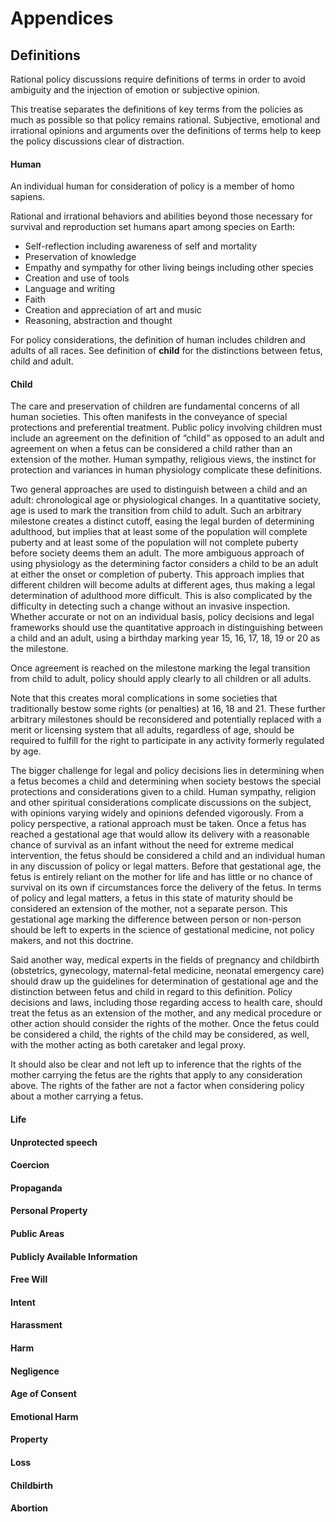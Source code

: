 # Appendices

## Definitions

Rational policy discussions require definitions of terms in order to avoid ambiguity and the injection of emotion or subjective opinion.

This treatise separates the definitions of key terms from the policies as much as possible so that policy remains rational.  Subjective, emotional and irrational opinions and arguments over the definitions of terms help to keep the policy discussions clear of distraction.


#### Human
An individual human for consideration of policy is a member of homo sapiens.  

Rational and irrational behaviors and abilities beyond those necessary for survival and reproduction set humans apart among species on Earth:

-  Self-reflection including awareness of self and mortality
-  Preservation of knowledge
-  Empathy and sympathy for other living beings including other species
-  Creation and use of tools
-  Language and writing
-  Faith
-  Creation and appreciation of art and music
-  Reasoning, abstraction and thought


For policy considerations, the definition of human includes children and adults of all races.  See definition of **child** for the distinctions between fetus, child and adult.

#### Child
The care and preservation of children are fundamental concerns of all human societies.  This often manifests in the conveyance of special protections and preferential treatment.  Public policy involving children must include an agreement on the definition of “child” as opposed to an adult and agreement on when a fetus can be considered a child rather than an extension of the mother.  Human sympathy, religious views, the instinct for protection and variances in human physiology complicate these definitions. 

Two general approaches are used to distinguish between a child and an adult: chronological age or physiological changes.  In a quantitative society, age is used to mark the transition from child to adult.  Such an arbitrary milestone creates a distinct cutoff, easing the legal burden of determining adulthood, but implies that at least some of the population will complete puberty and at least some of the population will not complete puberty before society deems them an adult.  The more ambiguous approach of using physiology as the determining factor considers a child to be an adult at either the onset or completion of puberty.   This approach implies that different children will become adults at different ages, thus making a legal determination of adulthood more difficult.  This is also complicated by the difficulty in detecting such a change without an invasive inspection.  Whether accurate or not on an individual basis, policy decisions and legal frameworks should use the quantitative approach in distinguishing between a child and an adult, using a birthday marking year 15, 16, 17, 18, 19 or 20 as the milestone.

Once agreement is reached on the milestone marking the legal transition from child to adult, policy should apply clearly to all children or all adults.

Note that this creates moral complications in some societies that traditionally bestow some rights (or penalties) at 16, 18 and 21.  These further arbitrary milestones should be reconsidered and potentially replaced with a merit or licensing system that all adults, regardless of age, should be required to fulfill for the right to participate in any activity formerly regulated by age.

The bigger challenge for legal and policy decisions lies in determining when a fetus becomes a child and determining when society bestows the special protections and considerations given to a child.  Human sympathy, religion and other spiritual considerations complicate discussions on the subject, with opinions varying widely and opinions defended vigorously.  From a policy perspective, a rational approach must be taken.  Once a fetus has reached a gestational age that would allow its delivery with a reasonable chance of survival as an infant without the need for extreme medical intervention, the fetus should be considered a child and an individual human in any discussion of policy or legal matters.  Before that gestational age, the fetus is entirely reliant on the mother for life and has little or no chance of survival on its own if circumstances force the delivery of the fetus.  In terms of policy and legal matters, a fetus in this state of maturity should be considered an extension of the mother, not a separate person.  This gestational age marking the difference between person or non-person should be left to experts in the science of gestational medicine, not policy makers, and not this doctrine.

Said another way, medical experts in the fields of pregnancy and childbirth (obstetrics, gynecology, maternal-fetal medicine, neonatal emergency care) should draw up the guidelines for determination of gestational age and the distinction between fetus and child in regard to this definition.  Policy decisions and laws, including those regarding access to health care, should treat the fetus as an extension of the mother, and any medical procedure or other action should consider the rights of the mother.  Once the fetus could be considered a child, the rights of the child may be considered, as well, with the mother acting as both caretaker and legal proxy.

It should also be clear and not left up to inference that the rights of the mother carrying the fetus are the rights that apply to any consideration above.  The rights of the father are not a factor when considering policy about a mother carrying a fetus.

#### Life
#### Unprotected speech



#### Coercion
#### Propaganda
#### Personal Property
#### Public Areas
#### Publicly Available Information
#### Free Will
#### Intent
#### Harassment
#### Harm
#### Negligence
#### Age of Consent
#### Emotional Harm
#### Property
#### Loss
#### Childbirth
#### Abortion

